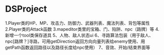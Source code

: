 # DSProject
1.Player类的HP、MP、攻击力、防御力、武器列表、魔法列表、背包等属性
2.Player类的Attack函数
3.mapeditor类里的宝箱、门、陷阱、npc（路牌）等
4.新增一个tool类保存道具
5、人物、敌人状态ui
6、寻路算法包装（用于敌人、npc[路牌？]寻路，可用getDirection返回方向向量列表给enemy使用、用getPath函数返回路径以及路径长度给npc使用）
7、音效、开始/结束界面等
